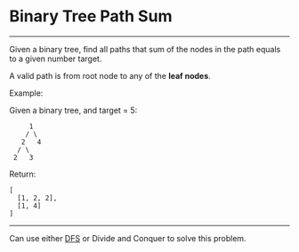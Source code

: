 # Binary Tree Path Sum
---

Given a binary tree, find all paths that sum of the nodes in the path equals to a given number target.

A valid path is from root node to any of the **leaf nodes**.

Example:

Given a binary tree, and target = 5:
```
     1
    / \
   2   4
  / \
 2   3
```

Return:
```
[
  [1, 2, 2],
  [1, 4]
]
```
---

Can use either [DFS](https://github.com/JakeMa2017/Basic-Algorithm-from-LintCode.com/tree/master/DFS/376.%20Binary%20Tree%20Path%20Sum) or Divide and Conquer to solve this problem.
